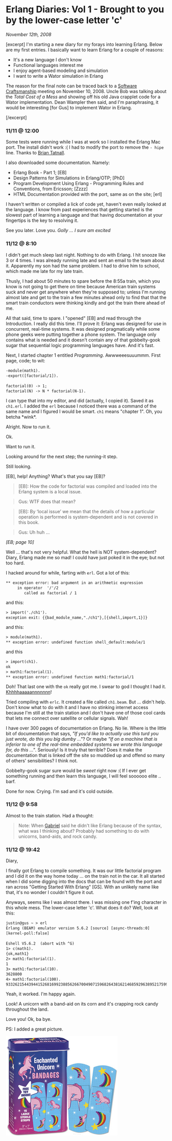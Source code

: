 # Erlang Diaries: Vol 1 - Brought to you by the lower-case letter 'c'

<cite>November 12th, 2008</cite>

[excerpt]
I'm starting a new diary for my forays into learning Erlang. Below are my first entries. I basically want to learn Erlang for a couple of reasons:

* It's a new language I don't know
* Functional languages interest me
* I enjoy agent-based modeling and simulation
* I want to write a Wator simulation in Erlang

The reason for the final note can be traced back to a [Software Craftsmanship](http://groups.softwarecraftsmanship.org/) meeting on November 10, 2008. Uncle Bob was talking about the *Total Cost of a Mess* and showing off his old Java crapplet code for a Wator implementation. Dean Wampler then said, and I'm paraphrasing, it would be interesting [for Gus] to implement Wator in Erlang.

[/excerpt]

### 11/11 @ 12:00

Some tests were running while I was at work so I installed the Erlang Mac port. The install didn't work :( I had to modify the port to remove the `- hipe` line. Thanks to [Brian Tatnall](http://syntatic.wordpress.com/2008/06/12/macports-erlang-bus-error-due-to-mac-os-x-1053-update/).

I also downloaded some documentation. Namely:

* Erlang Book - Part 1; [EB]
* Design Patterns for Simulations in Erlang/OTP; [PhD]
* Program Development Using Erlang - 
Programming Rules and Conventions, from Ericsson; [Zzzz]
* HTML Documentation provided with the port, same as on the site; [erl]

I haven't written or compiled a lick of code yet, haven't even really looked at the language. I know from past experiences that getting started is the slowest part of learning a language and that having documentation at your fingertips is the key to resolving it.

See you later. Love you. *Golly ... I sure am excited*

### 11/12 @ 8:10

I didn't get much sleep last night. Nothing to do with Erlang. I hit snooze like 3 or 4 times. I was already running late and sent an email to the team about it. Apparently my son had the same problem. I had to drive him to school, which made me late for my late train.

Thusly, I had about 50 minutes to spare before the 8:55a train, which you know is not going to get there on time because American train systems suck and never get anywhere when they're supposed to; unless I'm running almost late and get to the train a few minutes ahead only to find that that the smart train conductors were thinking kindly and got the train there ahead of me.

All that said, time to spare. I "opened" [EB] and read through the Introduction. I really did this time. I'll prove it: Erlang was designed for use in concurrent, real-time systems. It was designed pragmatically while some phone geeks were putting together a phone system. The language only contains what is needed and it doesn't contain any of that gobbelty-gook sugar that sequential logic programming languages have. And it's fast.

Next, I started chapter 1 entitled *Programming*. Awwweeesuuummm. First page, code; to wit:

    -module(math1).
    -export([factorial/1]).

    factorial(0) -> 1;
    factorial(N) -> N * factorial(N-1).

I can type that into my editor, and did (actually, I copied it). Saved it as `ch1.erl`. I added the `erl` because I noticed there was a command of the same name and I figured I would be smart. `ch1` means "chapter 1". Oh, you betcha \*wink\*.

Alright. Now to run it.

Ok.

Want to run it.

Looking around for the next step; the running-it step.

Still looking.

[EB], help! Anything? What's that you say [EB]?

> [EB]: How the code for factorial was compiled and loaded into the Erlang system is a local issue.

> Gus: WTF does that mean?

> [EB]: By ‘local issue’ we mean that the details of how a particular operation is performed is system-dependent and is not covered in this book.

> Gus: Uh huh ...

*[EB; page 10]*

Well ... that's not very helpful. What the hell is NOT system-dependent? Diary, Erlang made me so mad! I could have just poked it in the eye; but not too hard.

I hacked around for while, farting with `erl`. Got a lot of this:

    ** exception error: bad argument in an arithmetic expression
         in operator  '/'/2
            called as factorial / 1

and this:

    > import('./ch1').
    exception exit: {{bad_module_name,"./ch1"},[{shell,import,1}]}

and this:

    > module(math1).
    ** exception error: undefined function shell_default:module/1

and this

    > import(ch1).
    ok
    > math1:factorial(1).
    ** exception error: undefined function math1:factorial/1

Doh! That last one with the `ok` really got me. I swear to god I thought I had it. [Khhhhaaaaannnnnnn](http://www.youtube.com/watch?v=UJTi7KJPx_E)!

Tried compiling with `erlc`. It created a file called `ch1.beam`. But ... didn't help. Don't know what to do with it and I have no stinking internet access because I'm still at the train station and I don't have one of those cool cards that lets me connect over satellite or cellular signals. Wah!

I have over 300 pages of documentation on Erlang. No lie. Where is the little bit of documentation that says, *"If you'd like to actually use this turd you just wrote, do this you big dumby ..."*? Or maybe *"If on a machine that is inferior to one of the real-time embedded systems we wrote this language for, do this ..."*. Seriously! Is it truly that terrible? Does it make the documentation that is linked off the site so muddied up and offend so many of others' sensibilities? I think not.

Gobbelty-gook sugar sure would be *sweet* right now :( If I ever get something running and then learn this language, I will feel soooooo elite .. barf.

Done for now. Crying. I'm sad and it's cold outside.

### 11/12 @ 9:58

Almost to the train station. Had a thought:

> Note: When [Gabriel](http://annealer.org) said he didn't like Erlang because of the syntax, what was I thinking about? Probably had something to do with unicorns, band-aids, and rock candy.

### 11/12 @ 19:42

Diary,

I finally got Erlang to compile something. It was our little factorial program and I did it on the way home today ... on the train not in the car. It all started when I did some digging into the docs that can be found with the port and ran across "Getting Started With Erlang" [GS]. With an unlikely name like that, it's no wonder I couldn't figure it out.

Anyways, seems like I was almost there. I was missing one f'ing character in this whole mess. The lower-case letter 'c'. What does it do? Well, look at this:

    justin@gus ~ > erl
    Erlang (BEAM) emulator version 5.6.2 [source] [async-threads:0] [kernel-poll:false]

    Eshell V5.6.2  (abort with ^G)
    1> c(math1).
    {ok,math1}
    2> math1:factorial(1).
    1
    3> math1:factorial(10).
    3628800
    4> math1:factorial(100).
    93326215443944152681699238856266700490715968264381621468592963895217599993229915608941463976156518286253697920827223758251185210916864000000000000000000000000

Yeah, it worked. I'm happy again.

Look! A unicorn with a band-aid on its corn and it's crapping rock candy throughout the land.

Love you! Ok, ba bye.

PS: I added a great picture.

<img src="/images/articles/code/erlang/erlang-vol1-unicorn-bandaid.jpg">